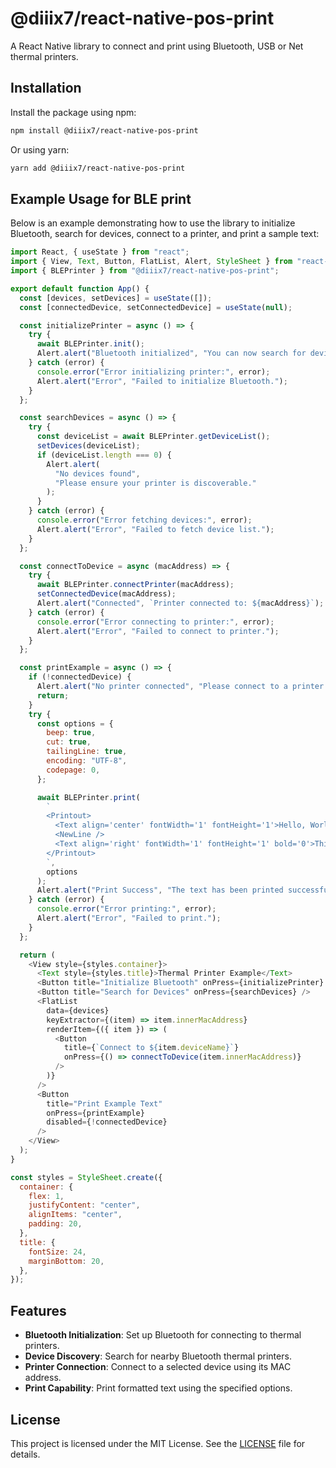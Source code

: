 # @diiix7/react-native-pos-print

A React Native library to connect and print using Bluetooth, USB or Net thermal printers.

## Installation

Install the package using npm:

```bash
npm install @diiix7/react-native-pos-print
```

Or using yarn:

```bash
yarn add @diiix7/react-native-pos-print
```

## Example Usage for BLE print

Below is an example demonstrating how to use the library to initialize Bluetooth, search for devices, connect to a printer, and print a sample text:

```javascript
import React, { useState } from "react";
import { View, Text, Button, FlatList, Alert, StyleSheet } from "react-native";
import { BLEPrinter } from "@diiix7/react-native-pos-print";

export default function App() {
  const [devices, setDevices] = useState([]);
  const [connectedDevice, setConnectedDevice] = useState(null);

  const initializePrinter = async () => {
    try {
      await BLEPrinter.init();
      Alert.alert("Bluetooth initialized", "You can now search for devices.");
    } catch (error) {
      console.error("Error initializing printer:", error);
      Alert.alert("Error", "Failed to initialize Bluetooth.");
    }
  };

  const searchDevices = async () => {
    try {
      const deviceList = await BLEPrinter.getDeviceList();
      setDevices(deviceList);
      if (deviceList.length === 0) {
        Alert.alert(
          "No devices found",
          "Please ensure your printer is discoverable."
        );
      }
    } catch (error) {
      console.error("Error fetching devices:", error);
      Alert.alert("Error", "Failed to fetch device list.");
    }
  };

  const connectToDevice = async (macAddress) => {
    try {
      await BLEPrinter.connectPrinter(macAddress);
      setConnectedDevice(macAddress);
      Alert.alert("Connected", `Printer connected to: ${macAddress}`);
    } catch (error) {
      console.error("Error connecting to printer:", error);
      Alert.alert("Error", "Failed to connect to printer.");
    }
  };

  const printExample = async () => {
    if (!connectedDevice) {
      Alert.alert("No printer connected", "Please connect to a printer first.");
      return;
    }
    try {
      const options = {
        beep: true,
        cut: true,
        tailingLine: true,
        encoding: "UTF-8",
        codepage: 0,
      };

      await BLEPrinter.print(
        `
        <Printout>
          <Text align='center' fontWidth='1' fontHeight='1'>Hello, World!</Text>
          <NewLine />
          <Text align='right' fontWidth='1' fontHeight='1' bold='0'>This is a second line.</Text>
        </Printout>
        `,
        options
      );
      Alert.alert("Print Success", "The text has been printed successfully.");
    } catch (error) {
      console.error("Error printing:", error);
      Alert.alert("Error", "Failed to print.");
    }
  };

  return (
    <View style={styles.container}>
      <Text style={styles.title}>Thermal Printer Example</Text>
      <Button title="Initialize Bluetooth" onPress={initializePrinter} />
      <Button title="Search for Devices" onPress={searchDevices} />
      <FlatList
        data={devices}
        keyExtractor={(item) => item.innerMacAddress}
        renderItem={({ item }) => (
          <Button
            title={`Connect to ${item.deviceName}`}
            onPress={() => connectToDevice(item.innerMacAddress)}
          />
        )}
      />
      <Button
        title="Print Example Text"
        onPress={printExample}
        disabled={!connectedDevice}
      />
    </View>
  );
}

const styles = StyleSheet.create({
  container: {
    flex: 1,
    justifyContent: "center",
    alignItems: "center",
    padding: 20,
  },
  title: {
    fontSize: 24,
    marginBottom: 20,
  },
});
```

## Features

- **Bluetooth Initialization**: Set up Bluetooth for connecting to thermal printers.
- **Device Discovery**: Search for nearby Bluetooth thermal printers.
- **Printer Connection**: Connect to a selected device using its MAC address.
- **Print Capability**: Print formatted text using the specified options.

## License

This project is licensed under the MIT License. See the [LICENSE](LICENSE) file for details.

